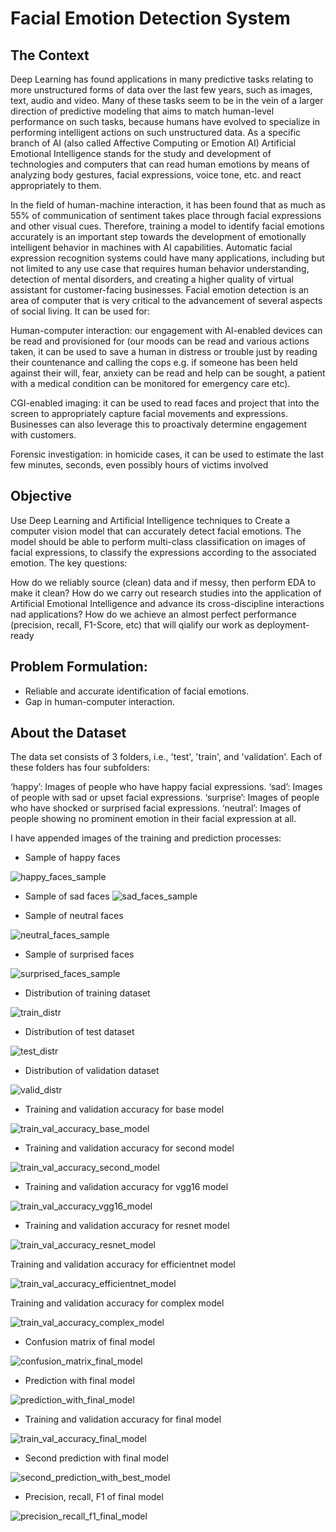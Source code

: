# Facial Emotion Detection System


## The Context
Deep Learning has found applications in many predictive tasks relating to more unstructured forms of data over the last few years, such as images, text, audio and video. Many of these tasks seem to be in the vein of a larger direction of predictive modeling that aims to match human-level performance on such tasks, because humans have evolved to specialize in performing intelligent actions on such unstructured data. As a specific branch of AI (also called Affective Computing or Emotion AI) Artificial Emotional Intelligence stands for the study and development of technologies and computers that can read human emotions by means of analyzing body gestures, facial expressions, voice tone, etc. and react appropriately to them.

In the field of human-machine interaction, it has been found that as much as 55% of communication of sentiment takes place through facial expressions and other visual cues. Therefore, training a model to identify facial emotions accurately is an important step towards the development of emotionally intelligent behavior in machines with AI capabilities. Automatic facial expression recognition systems could have many applications, including but not limited to any use case that requires human behavior understanding, detection of mental disorders, and creating a higher quality of virtual assistant for customer-facing businesses. Facial emotion detection is an area of computer that is very critical to the advancement of several aspects of social living. It can be used for:

Human-computer interaction: our engagement with AI-enabled devices can be read and provisioned for (our moods can be read and various actions taken, it can be used to save a human in distress or trouble just by reading their countenance and calling the cops e.g. if someone has been held against their will, fear, anxiety can be read and help can be sought, a patient with a medical condition can be monitored for emergency care etc).

CGI-enabled imaging: it can be used to read faces and project that into the screen to appropriately capture facial movements and expressions. Businesses can also leverage this to proactivaly determine engagement with customers.

Forensic investigation: in homicide cases, it can be used to estimate the last few minutes, seconds, even possibly hours of victims involved

## Objective
Use Deep Learning and Artificial Intelligence techniques to Create a computer vision model that can accurately detect facial emotions. The model should be able to perform multi-class classification on images of facial expressions, to classify the expressions according to the associated emotion.
The key questions:

How do we reliably source (clean) data and if messy, then perform EDA to make it clean?
How do we carry out research studies into the application of Artificial Emotional Intelligence and advance its cross-discipline interactions nad applications?
How do we achieve an almost perfect performance (precision, recall, F1-Score, etc) that will qialify our work as deployment-ready

## Problem Formulation:
- Reliable and accurate identification of facial emotions.
- Gap in human-computer interaction.

## About the Dataset
The data set consists of 3 folders, i.e., 'test', 'train', and 'validation'. Each of these folders has four subfolders:

‘happy’: Images of people who have happy facial expressions.
‘sad’: Images of people with sad or upset facial expressions.
‘surprise’: Images of people who have shocked or surprised facial expressions.
‘neutral’: Images of people showing no prominent emotion in their facial expression at all.

I have appended images of the training and prediction processes:

- Sample of happy faces

![happy_faces_sample](https://github.com/user-attachments/assets/e5dfe908-ace6-42e8-adaf-f9418fcbe722)

- Sample of sad faces
![sad_faces_sample](https://github.com/user-attachments/assets/b2e56cce-03ec-4f2c-88eb-1476fdaadbeb)

- Sample of neutral faces

![neutral_faces_sample](https://github.com/user-attachments/assets/17e1f1fa-435b-4dc5-a84c-30003e9d1c17)

- Sample of surprised faces

![surprised_faces_sample](https://github.com/user-attachments/assets/86e8e2fa-0f14-46eb-bec7-cb2f606568f5)

- Distribution of training dataset

![train_distr](https://github.com/user-attachments/assets/462bcb6e-dc88-4807-90cb-8bbbbd4c580b)

- Distribution of test dataset

![test_distr](https://github.com/user-attachments/assets/823d19a1-078b-4fae-bee7-dafb86cbd6a3)

- Distribution of validation dataset

![valid_distr](https://github.com/user-attachments/assets/feda6c86-7841-41f9-97ba-18428c60efc2)

- Training and validation accuracy for base model

![train_val_accuracy_base_model](https://github.com/user-attachments/assets/5a3c35a0-9c02-4c25-b15d-67118faf9ed7)

- Training and validation accuracy for second model

![train_val_accuracy_second_model](https://github.com/user-attachments/assets/f0d267e9-c0d1-4c7c-9b7e-3ff7ae3895f3)

- Training and validation accuracy for vgg16 model

![train_val_accuracy_vgg16_model](https://github.com/user-attachments/assets/32d1ab80-f7fb-4c67-acd3-fcaedf906cc1)

- Training and validation accuracy for resnet model

![train_val_accuracy_resnet_model](https://github.com/user-attachments/assets/c0777900-9180-42a6-af64-ba3f57d8e5a7)

Training and validation accuracy for efficientnet model

![train_val_accuracy_efficientnet_model](https://github.com/user-attachments/assets/96cabcf3-5380-4f0a-8944-eaed415afbbe)

Training and validation accuracy for complex model

![train_val_accuracy_complex_model](https://github.com/user-attachments/assets/a1bae75b-d2d3-4413-a221-4aad22aee810)

- Confusion matrix of final model

![confusion_matrix_final_model](https://github.com/user-attachments/assets/985990c6-1ab1-43ee-b879-bcd63ae15a5a)

- Prediction with final model

![prediction_with_final_model](https://github.com/user-attachments/assets/76c4f737-5c72-4b6b-94d6-6049511e595b)

- Training and validation accuracy for final model

![train_val_accuracy_final_model](https://github.com/user-attachments/assets/33ece21a-02e8-4c58-83a4-397d82c854bf)

- Second prediction with final model

![second_prediction_with_best_model](https://github.com/user-attachments/assets/e6f64b99-bcf3-40ad-93b2-d1f09601ed90)

-  Precision, recall, F1 of final model

![precision_recall_f1_final_model](https://github.com/user-attachments/assets/ee9f0480-af3d-4a3c-8680-d90919deb0b5)
